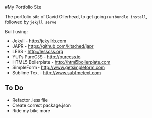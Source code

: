 #My Portfolio Site

The portfolio site of David Ollerhead, to get going run `bundle install`, followed by `jekyll serve`

Built using:

- Jekyll                 - http://jekyllrb.com
- JAPR                   - https://github.com/kitsched/japr
- LESS                   - http://lesscss.org
- YUI's PureCSS          - http://purecss.io
- HTML5 Boilerplate      - http://html5boilerplate.com
- SimpleForm             - http://www.getsimpleform.com
- Sublime Text           - http://www.sublimetext.com

## To Do
- Refactor .less file
- Create correct package.json
- Ride my bike more

